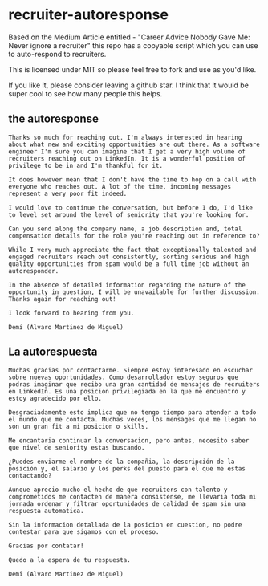 # recruiter-autoresponse
Based on the Medium Article entitled - "Career Advice Nobody Gave Me: Never ignore a recruiter" this repo has a copyable script which you can use to auto-respond to recruiters.

This is licensed under MIT so please feel free to fork and use as you'd like. 

If you like it, please consider leaving a github star.  I think that it would be super cool to see how many people this helps.

## the autoresponse

```
Thanks so much for reaching out. I'm always interested in hearing about what new and exciting opportunities are out there. As a software engineer I'm sure you can imagine that I get a very high volume of recruiters reaching out on LinkedIn. It is a wonderful position of privilege to be in and I'm thankful for it.

It does however mean that I don't have the time to hop on a call with everyone who reaches out. A lot of the time, incoming messages represent a very poor fit indeed.

I would love to continue the conversation, but before I do, I'd like to level set around the level of seniority that you're looking for. 

Can you send along the company name, a job description and, total compensation details for the role you're reaching out in reference to? 

While I very much appreciate the fact that exceptionally talented and engaged recruiters reach out consistently, sorting serious and high quality opportunities from spam would be a full time job without an autoresponder.

In the absence of detailed information regarding the nature of the opportunity in question, I will be unavailable for further discussion.
Thanks again for reaching out!
 
I look forward to hearing from you.

Demi (Alvaro Martinez de Miguel)
```

## La autorespuesta

```
Muchas gracias por contactarme. Siempre estoy interesado en escuchar sobre nuevas oportunidades. Como desarrollador estoy seguros que podras imaginar que recibo una gran cantidad de mensajes de recruiters en LinkedIn. Es una posicion privilegiada en la que me encuentro y estoy agradecido por ello.

Desgraciadamente esto implica que no tengo tiempo para atender a todo el mundo que me contacta. Muchas veces, los mensages que me llegan no son un gran fit a mi posicion o skills.

Me encantaria continuar la conversacion, pero antes, necesito saber que nivel de seniority estas buscando.

¿Puedes enviarme el nombre de la compañia, la descripción de la posición y, el salario y los perks del puesto para el que me estas contactando?

Aunque aprecio mucho el hecho de que recruiters con talento y comprometidos me contacten de manera consistense, me llevaria toda mi jornada ordenar y filtrar oportunidades de calidad de spam sin una respuesta automatica.

Sin la informacion detallada de la posicion en cuestion, no podre contestar para que sigamos con el proceso.

Gracias por contatar!

Quedo a la espera de tu respuesta.

Demi (Alvaro Martinez de Miguel)
```
